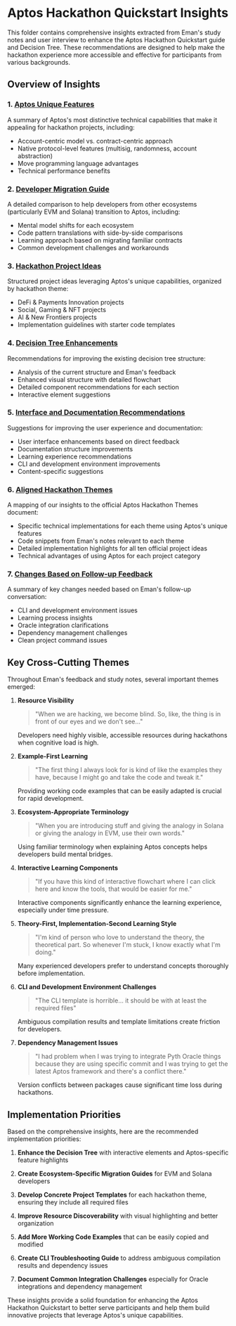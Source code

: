 # Aptos Hackathon Quickstart Insights

This folder contains comprehensive insights extracted from Eman's study notes and user interview to enhance the Aptos Hackathon Quickstart guide and Decision Tree. These recommendations are designed to help make the hackathon experience more accessible and effective for participants from various backgrounds.

## Overview of Insights

### 1. [Aptos Unique Features](./aptos_unique_features.md)
A summary of Aptos's most distinctive technical capabilities that make it appealing for hackathon projects, including:
- Account-centric model vs. contract-centric approach
- Native protocol-level features (multisig, randomness, account abstraction)
- Move programming language advantages
- Technical performance benefits

### 2. [Developer Migration Guide](./developer_migration_guide.md)
A detailed comparison to help developers from other ecosystems (particularly EVM and Solana) transition to Aptos, including:
- Mental model shifts for each ecosystem
- Code pattern translations with side-by-side comparisons
- Learning approach based on migrating familiar contracts
- Common development challenges and workarounds

### 3. [Hackathon Project Ideas](./hackathon_project_ideas.md)
Structured project ideas leveraging Aptos's unique capabilities, organized by hackathon theme:
- DeFi & Payments Innovation projects
- Social, Gaming & NFT projects
- AI & New Frontiers projects
- Implementation guidelines with starter code templates

### 4. [Decision Tree Enhancements](./decision_tree_enhancements.md)
Recommendations for improving the existing decision tree structure:
- Analysis of the current structure and Eman's feedback
- Enhanced visual structure with detailed flowchart
- Detailed component recommendations for each section
- Interactive element suggestions

### 5. [Interface and Documentation Recommendations](./interface_and_documentation_recommendations.md)
Suggestions for improving the user experience and documentation:
- User interface enhancements based on direct feedback
- Documentation structure improvements
- Learning experience recommendations
- CLI and development environment improvements
- Content-specific suggestions

### 6. [Aligned Hackathon Themes](./aligned_hackathon_themes.md)
A mapping of our insights to the official Aptos Hackathon Themes document:
- Specific technical implementations for each theme using Aptos's unique features
- Code snippets from Eman's notes relevant to each theme
- Detailed implementation highlights for all ten official project ideas
- Technical advantages of using Aptos for each project category

### 7. [Changes Based on Follow-up Feedback](./changes.md)
A summary of key changes needed based on Eman's follow-up conversation:
- CLI and development environment issues
- Learning process insights
- Oracle integration clarifications
- Dependency management challenges
- Clean project command issues

## Key Cross-Cutting Themes

Throughout Eman's feedback and study notes, several important themes emerged:

1. **Resource Visibility**
   > "When we are hacking, we become blind. So, like, the thing is in front of our eyes and we don't see..."

   Developers need highly visible, accessible resources during hackathons when cognitive load is high.

2. **Example-First Learning**
   > "The first thing I always look for is kind of like the examples they have, because I might go and take the code and tweak it."

   Providing working code examples that can be easily adapted is crucial for rapid development.

3. **Ecosystem-Appropriate Terminology**
   > "When you are introducing stuff and giving the analogy in Solana or giving the analogy in EVM, use their own words."

   Using familiar terminology when explaining Aptos concepts helps developers build mental bridges.

4. **Interactive Learning Components**
   > "If you have this kind of interactive flowchart where I can click here and know the tools, that would be easier for me."

   Interactive components significantly enhance the learning experience, especially under time pressure.

5. **Theory-First, Implementation-Second Learning Style**
   > "I'm kind of person who love to understand the theory, the theoretical part. So whenever I'm stuck, I know exactly what I'm doing."

   Many experienced developers prefer to understand concepts thoroughly before implementation.

6. **CLI and Development Environment Challenges**
   > "The CLI template is horrible... it should be with at least the required files"

   Ambiguous compilation results and template limitations create friction for developers.

7. **Dependency Management Issues**
   > "I had problem when I was trying to integrate Pyth Oracle things because they are using specific commit and I was trying to get the latest Aptos framework and there's a conflict there."

   Version conflicts between packages cause significant time loss during hackathons.

## Implementation Priorities

Based on the comprehensive insights, here are the recommended implementation priorities:

1. **Enhance the Decision Tree** with interactive elements and Aptos-specific feature highlights

2. **Create Ecosystem-Specific Migration Guides** for EVM and Solana developers

3. **Develop Concrete Project Templates** for each hackathon theme, ensuring they include all required files

4. **Improve Resource Discoverability** with visual highlighting and better organization

5. **Add More Working Code Examples** that can be easily copied and modified

6. **Create CLI Troubleshooting Guide** to address ambiguous compilation results and dependency issues

7. **Document Common Integration Challenges** especially for Oracle integrations and dependency management

These insights provide a solid foundation for enhancing the Aptos Hackathon Quickstart to better serve participants and help them build innovative projects that leverage Aptos's unique capabilities.